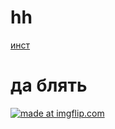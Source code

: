 # hh
 [инст](https://www.instagram.com/i_pronin/)
# да блять
<a href="https://imgflip.com/gif/237v9i"><img src="https://i.imgflip.com/237v9i.gif" title="made at imgflip.com"/></a>
